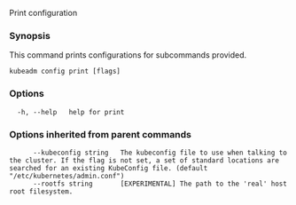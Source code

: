 
Print configuration

### Synopsis

This command prints configurations for subcommands provided.

```
kubeadm config print [flags]
```

### Options

```
  -h, --help   help for print
```

### Options inherited from parent commands

```
      --kubeconfig string   The kubeconfig file to use when talking to the cluster. If the flag is not set, a set of standard locations are searched for an existing KubeConfig file. (default "/etc/kubernetes/admin.conf")
      --rootfs string       [EXPERIMENTAL] The path to the 'real' host root filesystem.
```

